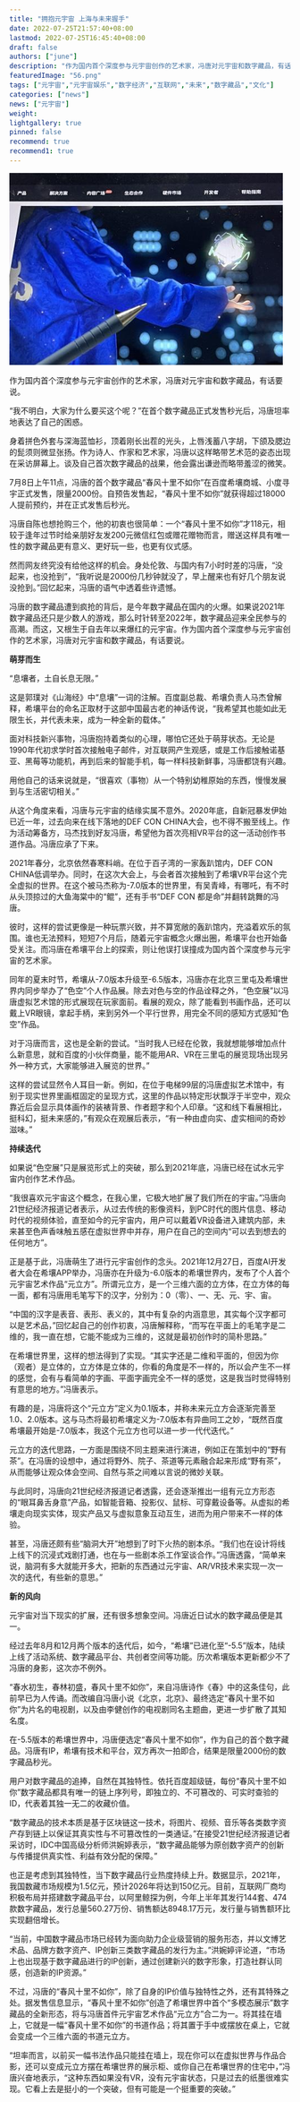 ```yaml
---
title: "拥抱元宇宙 上海与未来握手"
date: 2022-07-25T21:57:40+08:00
lastmod: 2022-07-25T16:45:40+08:00
draft: false
authors: ["june"]
description: "作为国内首个深度参与元宇宙创作的艺术家，冯唐对元宇宙和数字藏品，有话要说。"
featuredImage: "56.png"
tags: ["元宇宙","元宇宙娱乐","数字经济","互联网","未来","数字藏品","文化"]
categories: ["news"]
news: ["元宇宙"]
weight: 
lightgallery: true
pinned: false
recommend: true
recommend1: true
---
```




![元宇宙](57.png)



作为国内首个深度参与元宇宙创作的艺术家，冯唐对元宇宙和数字藏品，有话要说。

“我不明白，大家为什么要买这个呢？”在首个数字藏品正式发售秒光后，冯唐坦率地表达了自己的困惑。

身着拼色外套与深海蓝恤衫，顶着刚长出茬的光头，上唇浅蓄八字胡，下颌及腮边的髭须则微显张扬。作为诗人、作家和艺术家，冯唐以这样略带艺术范的姿态出现在采访屏幕上。谈及自己首次数字藏品的战果，他会露出谦逊而略带羞涩的微笑。

7月8日上午11点，冯唐的首个数字藏品“春风十里不如你”在百度希壤商城、小度寻宇正式发售，限量2000份。自预告发售起，“春风十里不如你”就获得超过18000人提前预约，并在正式发售后秒光。

冯唐自陈也想抢购三个，他的初衷也很简单：一个“春风十里不如你”才118元，相较于逢年过节时给亲朋好友发200元微信红包或赠花赠物而言，赠送这样具有唯一性的数字藏品更有意义、更好玩一些，也更有仪式感。

然而网友终究没有给他这样的机会。身处伦敦、与国内有7小时时差的冯唐，“没起来，也没抢到”，“我听说是2000份几秒钟就没了，早上醒来也有好几个朋友说没抢到。”回忆起来，冯唐的语气中透着些许遗憾。

冯唐的数字藏品遭到疯抢的背后，是今年数字藏品在国内的火爆。如果说2021年数字藏品还只是少数人的游戏，那么时针转至2022年，数字藏品迎来全民参与的高潮。而这，又根生于自去年以来爆红的元宇宙。作为国内首个深度参与元宇宙创作的艺术家，冯唐对元宇宙和数字藏品，有话要说。



**萌芽而生** 

“息壤者，土自长息无限。”

这是郭璞对《山海经》中“息壤”一词的注解。百度副总裁、希壤负责人马杰曾解释，希壤平台的命名正取材于这部中国最古老的神话传说，“我希望其也能如此无限生长，并代表未来，成为一种全新的载体。”

面对科技新兴事物，冯唐抱持着类似的心理，哪怕它还处于萌芽状态。无论是1990年代初求学时首次接触电子邮件，对互联网产生观感，或是工作后接触诺基亚、黑莓等功能机，再到后来的智能手机，每一样科技新鲜事，冯唐都饶有兴趣。

用他自己的话来说就是，“很喜欢（事物）从一个特别幼稚原始的东西，慢慢发展到与生活密切相关。”

从这个角度来看，冯唐与元宇宙的结缘实属不意外。2020年底，自新冠暴发伊始已近一年，过去向来在线下落地的DEF CON CHINA大会，也不得不搬至线上。作为活动筹备方，马杰找到好友冯唐，希望他为首次亮相VR平台的这一活动创作书道作品。冯唐应承了下来。

2021年春分，北京依然春寒料峭。在位于百子湾的一家轰趴馆内，DEF CON CHINA低调举办。同时，在这次大会上，与会者首次接触到了希壤VR平台这个完全虚拟的世界。在这个被马杰称为-7.0版本的世界里，有吴青峰，有哪吒，有不时从头顶掠过的大鱼海棠中的“鲲”，还有手书“DEF CON 都是命”并翻转跳舞的冯唐。

彼时，这样的尝试更像是一种玩票兴致，并不算宽敞的轰趴馆内，充溢着欢乐的氛围。谁也无法预料，短短7个月后，随着元宇宙概念火爆出圈，希壤平台也开始备受关注。而冯唐在希壤平台上的探索，则让他误打误撞成为国内首个深度参与元宇宙的艺术家。

同年的夏末时节，希壤从-7.0版本升级至-6.5版本，冯唐亦在北京三里屯及希壤世界内同步举办了“色空”个人作品展。除去对色与空的作品诠释之外，“色空展”以冯唐虚拟艺术馆的形式展现在玩家面前。看展的观众，除了能看到书画作品，还可以戴上VR眼镜，拿起手柄，来到另外一个平行世界，用完全不同的感知方式感知“色空”作品。

对于冯唐而言，这也是全新的尝试。“当时我人已经在伦敦，我就想能够增加点什么新意思，就和百度的小伙伴商量，能不能用AR、VR在三里屯的展览现场出现另外一种方式，大家能够进入展览的世界。”

这样的尝试显然令人耳目一新。例如，在位于电梯99层的冯唐虚拟艺术馆中，有别于现实世界里画框固定的呈现方式，这里的作品以特定形状飘浮于半空中，观众靠近后会显示具体画作的装裱背景、作者题字和个人印章。“这和线下看展相比，挺科幻，挺未来感的，”有观众在观展后表示，“有一种由虚向实、虚实相间的奇妙滋味。”



**持续迭代** 

如果说“色空展”只是展览形式上的突破，那么到2021年底，冯唐已经在试水元宇宙内创作艺术作品。

“我很喜欢元宇宙这个概念，在我心里，它极大地扩展了我们所在的宇宙。”冯唐向21世纪经济报道记者表示，从过去传统的影像资料，到PC时代的图片信息、移动时代的视频体验，直至如今的元宇宙内，用户可以戴着VR设备进入建筑内部，未来甚至色声香味触五感在虚拟世界中并存，用户在自己的空间内“可以去到想去的任何地方”。

正是基于此，冯唐萌生了进行元宇宙创作的念头。2021年12月27日，百度AI开发者大会在希壤APP举办，冯唐亦在升级为-6.0版本的希壤世界内，发布了个人首个元宇宙艺术作品“元立方”。所谓元立方，是一个三维六面的立方体，在立方体的每一面，都有冯唐用毛笔写下的汉字，分别为：0（零）、一、无、元、宇、宙。

“中国的汉字是表音、表形、表义的，其中有复杂的内涵意思，其实每个汉字都可以是艺术品，”回忆起自己的创作初衷，冯唐解释称，“而写在平面上的毛笔字是二维的，我一直在想，它能不能成为三维的，这就是最初创作时的简朴思路。”

在希壤世界里，这样的想法得到了实现。“其实字还是二维和平面的，但因为你（观者）是立体的，立方体是立体的，你看的角度是不一样的，所以会产生不一样的感觉，会有与看简单的字画、平面字画完全不一样的感觉，这是我当时觉得特别有意思的地方。”冯唐表示。

有趣的是，冯唐将这个“元立方”定义为0.1版本，并称未来元立方会逐渐完善至1.0、2.0版本。这与马杰将最初希壤定义为-7.0版本有异曲同工之妙，“既然百度希壤最开始是-7.0版本，我这个元立方也可以进一步一代代迭代。”

元立方的迭代思路，一方面是围绕不同主题来进行演进，例如正在策划中的“野有茶”。在冯唐的设想中，通过将野外、院子、茶道等元素融合起来形成“野有茶”，从而能够让观众体会空间、自然与茶之间难以言说的微妙关联。

与此同时，冯唐向21世纪经济报道记者透露，还会逐渐推出一组有元立方形态的“眼耳鼻舌身意”产品，如智能音箱、投影仪、鼠标、可穿戴设备等。从虚拟的希壤走向现实实体，现实产品又与虚拟意象互动互生，进而为用户带来不一样的体验。

甚至，冯唐还颇有些“脑洞大开”地想到了时下火热的剧本杀。“我们也在设计将线上线下的沉浸式戏剧打通，也在与一些剧本杀工作室谈合作。”冯唐透露，“简单来说，脑洞有多大就能开多大，把新的东西通过元宇宙、AR/VR技术来实现一次一次的迭代，有些新的意思。”



**新的风向** 

元宇宙对当下现实的扩展，还有很多想象空间。冯唐近日试水的数字藏品便是其一。

经过去年8月和12月两个版本的迭代后，如今，“希壤”已进化至“-5.5”版本，陆续上线了活动系统、数字藏品平台、共创者空间等功能。历次希壤版本更新都少不了冯唐的身影，这次亦不例外。

“春水初生，春林初盛，春风十里不如你”，来自冯唐诗作《春》中的这条佳句，此前早已为人传诵。而改编自冯唐小说《北京，北京》、最终选定“春风十里不如你”为片名的电视剧，以及由李健创作的电视剧同名主题曲，更进一步扩散了其知名度。

在-5.5版本的希壤世界中，冯唐便选定“春风十里不如你”，作为自己的首个数字藏品。冯唐有IP，希壤有技术和平台，双方再次一拍即合，结果是限量2000份的数字藏品秒光。

用户对数字藏品的追捧，自然在其独特性。依托百度超级链，每份“春风十里不如你”数字藏品都具有唯一的链上序列号，即独立的、不可篡改的、可实时查验的ID，代表着其独一无二的收藏价值。

“数字藏品的技术本质是基于区块链这一技术，将图片、视频、音乐等各类数字资产存到链上以保证其真实性与不可篡改性的一类通证。”在接受21世纪经济报道记者采访时，IDC中国高级分析师洪婉婷表示，“数字藏品能够为原创数字资产的创新与传播提供真实性、利益有效分配的保障。”

也正是考虑到其独特性，当下数字藏品行业热度持续上升。数据显示，2021年，我国数藏市场规模为1.5亿元，预计2026年将达到150亿元。目前，互联网厂商均积极布局并搭建数字藏品平台，以阿里鲸探为例，今年上半年其发行144套、474款数字藏品，发行总量560.27万份、销售额达8948.17万元，发行量与销售额环比实现翻倍增长。

“当前，中国数字藏品市场已经转为面向助力企业级营销的服务形态，并以文博艺术品、品牌方数字资产、IP创新三类数字藏品的发行为主。”洪婉婷评论道，“市场上也出现基于数字藏品进行的IP创新，通过创建新兴的数字形象，打造社群认同感，创造新的IP资源。”

不过，冯唐的“春风十里不如你”，除了自身的IP价值与独特性之外，还有其特殊之处。据发售信息显示，“春风十里不如你”创造了希壤世界中首个“多模态展示”数字藏品的全新形态，将与冯唐首件元宇宙艺术作品“元立方”合二为一。将其挂在墙上，它就是一幅“春风十里不如你”的书道作品；将其置于手中或摆放在桌上，它就会变成一个三维六面的书道元立方。

“坦率而言，以前买一幅书法作品只能挂在墙上，现在你可以在虚拟世界与作品合影，还可以变成元立方摆在希壤世界的展示柜、或你自己在希壤世界的住宅中，”冯唐兴奋地表示，“这种东西如果没有VR，没有元宇宙状态，只是过去的纸墨很难实现。它看上去是挺小的一个突破，但有可能是一个挺重要的突破。”